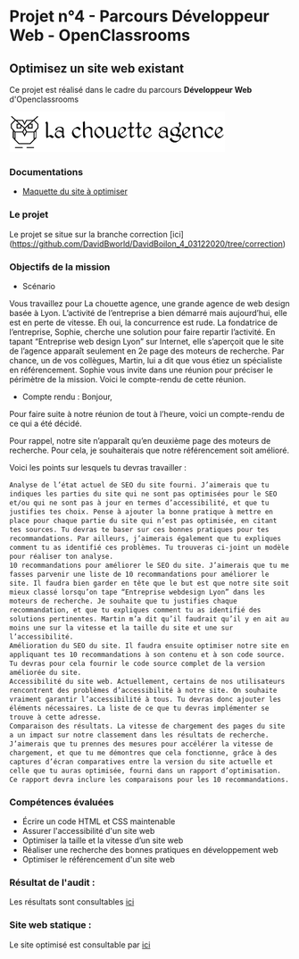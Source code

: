 # Projet n°4 - Parcours Développeur Web - OpenClassrooms
## Optimisez un site web existant

Ce projet est réalisé dans le cadre du parcours **Développeur Web** d'Openclassrooms

![homepage](https://github.com/DavidBworld/DavidBoilon_4_03122020/blob/main/img/la-chouette-agence.png)

### Documentations
* [Maquette du site à optimiser](https://github.com/DavidBworld/DavidBoilon_4_03122020/tree/main)

### Le projet
Le projet se situe sur la branche correction [ici] (https://github.com/DavidBworld/DavidBoilon_4_03122020/tree/correction)

### Objectifs de la mission
 * Scénario

  Vous travaillez pour La chouette agence, une grande agence de web design basée à Lyon. L’activité de l’entreprise a bien démarré mais aujourd’hui, elle est en perte de vitesse. Eh oui, la concurrence est rude. La fondatrice de l’entreprise, Sophie, cherche une solution pour faire repartir l’activité. En tapant “Entreprise web design Lyon” sur Internet, elle s’aperçoit que le site de l’agence apparaît seulement en 2e page des moteurs de recherche. Par chance, un de vos collègues, Martin, lui a dit que vous étiez un spécialiste en référencement. Sophie vous invite dans une réunion pour préciser le périmètre de la mission. Voici le compte-rendu de cette réunion.

  * Compte rendu :
  Bonjour,

  Pour faire suite à notre réunion de tout à l’heure, voici un compte-rendu de ce qui a été décidé.

  Pour rappel, notre site n’apparaît qu’en deuxième page des moteurs de recherche. Pour cela, je souhaiterais que notre référencement soit amélioré.

  Voici les points sur lesquels tu devras travailler : 

    Analyse de l’état actuel de SEO du site fourni. J’aimerais que tu indiques les parties du site qui ne sont pas optimisées pour le SEO et/ou qui ne sont pas à jour en termes d’accessibilité, et que tu justifies tes choix. Pense à ajouter la bonne pratique à mettre en place pour chaque partie du site qui n’est pas optimisée, en citant tes sources. Tu devras te baser sur ces bonnes pratiques pour tes recommandations. Par ailleurs, j’aimerais également que tu expliques comment tu as identifié ces problèmes. Tu trouveras ci-joint un modèle pour réaliser ton analyse.
    10 recommandations pour améliorer le SEO du site. J’aimerais que tu me fasses parvenir une liste de 10 recommandations pour améliorer le site. Il faudra bien garder en tête que le but est que notre site soit mieux classé lorsqu’on tape “Entreprise webdesign Lyon” dans les moteurs de recherche. Je souhaite que tu justifies chaque recommandation, et que tu expliques comment tu as identifié des solutions pertinentes. Martin m’a dit qu’il faudrait qu’il y en ait au moins une sur la vitesse et la taille du site et une sur l’accessibilité.
    Amélioration du SEO du site. Il faudra ensuite optimiser notre site en appliquant tes 10 recommandations à son contenu et à son code source. Tu devras pour cela fournir le code source complet de la version améliorée du site.
    Accessibilité du site web. Actuellement, certains de nos utilisateurs rencontrent des problèmes d’accessibilité à notre site. On souhaite vraiment garantir l’accessibilité à tous. Tu devras donc ajouter les éléments nécessaires. La liste de ce que tu devras implémenter se trouve à cette adresse.
    Comparaison des résultats. La vitesse de chargement des pages du site a un impact sur notre classement dans les résultats de recherche. J’aimerais que tu prennes des mesures pour accélérer la vitesse de chargement, et que tu me démontres que cela fonctionne, grâce à des captures d’écran comparatives entre la version du site actuelle et celle que tu auras optimisée, fourni dans un rapport d’optimisation. Ce rapport devra inclure les comparaisons pour les 10 recommandations.

### Compétences évaluées
 * Écrire un code HTML et CSS maintenable
 * Assurer l'accessibilité d'un site web
 * Optimiser la taille et la vitesse d’un site web
 * Réaliser une recherche des bonnes pratiques en développement web
 * Optimiser le référencement d'un site web

### Résultat de l'audit :
Les résultats sont consultables [ici](https://github.com/DavidBworld/DavidBoilon_4_03122020/blob/correction/Rapport/analyse.xlsx)

### Site web statique :
Le site optimisé est consultable par [ici](https://davidbworld.github.io/DavidBoilon_4_03122020/)
